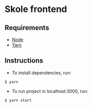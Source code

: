 # Skole frontend

## Requirements

-   [Node](https://nodejs.org/en/)
-   [Yarn](https://yarnpkg.com/lang/en/)

## Instructions

-   To install dependencies, run:

```console
$ yarn
```

-   To run project in localhost:3000, run:

```console
$ yarn start
```
